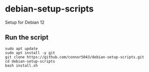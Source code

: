 # debian-setup-scripts
Setup for Debian 12

## Run the script
    sudo apt update
    sudo apt install -y git
    git clone https://github.com/connor5043/debian-setup-scripts.git
    cd debian-setup-scripts
    bash install.sh
